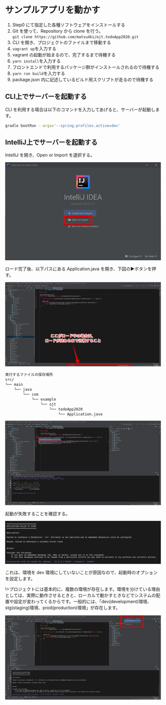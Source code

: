 # サンプルアプリを動かす

1. Step0 にて指定した各種ソフトウェアをインストールする
2. Git を使って、Repository から clone を行う。<br>`git clone https://github.com/matsu4ki/ojt.todoApp2020.git`
3. CLI を開き、プロジェクトのファイルまで移動する
4. `vagrant up`を入力する
5. vagrant の起動が始まるので、完了するまで待機する
6. `yarn install`を入力する
7. フロントエンドで利用するパッケージ群がインストールされるので待機する
8. `yarn run build`を入力する
9. package.json 内に記述しているビルド用スクリプトが走るので待機する

## CLI上でサーバーを起動する

CLI を利用する場合は以下のコマンドを入力してあげると、サーバーが起動します。

 ```bash
gradle bootRun --args='--spring.profiles.active=dev'
```

## IntelliJ上でサーバーを起動する

IntelliJ を開き、Open or Import を選択する。

![image](img/building/intellij1.png)

ロード完了後、以下パスにある Application.java を開き、下図の▶ボタンを押す。

![image](img/building/intellij2.png)

```text
実行するファイルの保存場所
src/
└── main
    └── java
        └── com
            └── example
                └── ojt
                    └── todoApp2020
                        └── Application.java
```

![image](img/building/intellij3.png)

起動が失敗することを確認する。

![image](img/building/intellij4.png)

これは、環境を dev 環境にしていないことが原因なので、起動時のオプションを設定します。

!>プロジェクトには基本的に、複数の環境が存在します。環境を分けている理由としては、実際に動作させるときと、ローカルで動かすときなどでシステムの配置や設定が変わってくるからです。一般的には、「dev(development)環境、stg(staging)環境、prod(production)環境」が存在します。

![image](img/building/intellij5.png)
